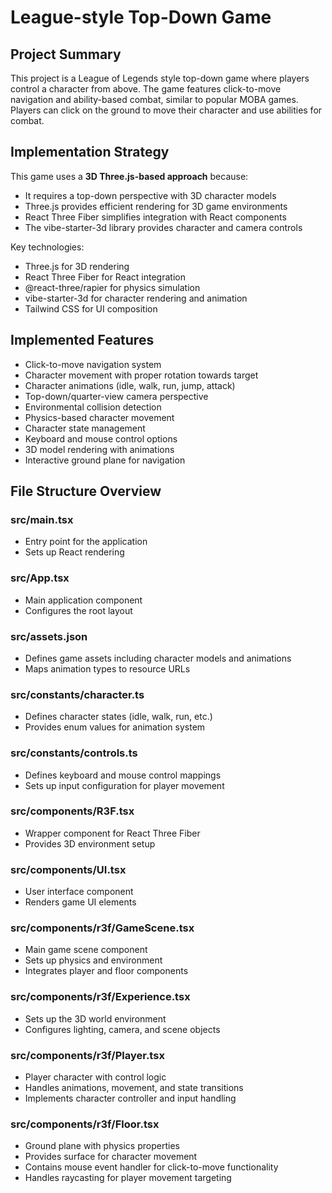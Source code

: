 # League-style Top-Down Game

## Project Summary

This project is a League of Legends style top-down game where players control a character from above. The game features click-to-move navigation and ability-based combat, similar to popular MOBA games. Players can click on the ground to move their character and use abilities for combat.

## Implementation Strategy

This game uses a **3D Three.js-based approach** because:

- It requires a top-down perspective with 3D character models
- Three.js provides efficient rendering for 3D game environments
- React Three Fiber simplifies integration with React components
- The vibe-starter-3d library provides character and camera controls

Key technologies:

- Three.js for 3D rendering
- React Three Fiber for React integration
- @react-three/rapier for physics simulation
- vibe-starter-3d for character rendering and animation
- Tailwind CSS for UI composition

## Implemented Features

- Click-to-move navigation system
- Character movement with proper rotation towards target
- Character animations (idle, walk, run, jump, attack)
- Top-down/quarter-view camera perspective
- Environmental collision detection
- Physics-based character movement
- Character state management
- Keyboard and mouse control options
- 3D model rendering with animations
- Interactive ground plane for navigation

## File Structure Overview

### src/main.tsx

- Entry point for the application
- Sets up React rendering

### src/App.tsx

- Main application component
- Configures the root layout

### src/assets.json

- Defines game assets including character models and animations
- Maps animation types to resource URLs

### src/constants/character.ts

- Defines character states (idle, walk, run, etc.)
- Provides enum values for animation system

### src/constants/controls.ts

- Defines keyboard and mouse control mappings
- Sets up input configuration for player movement

### src/components/R3F.tsx

- Wrapper component for React Three Fiber
- Provides 3D environment setup

### src/components/UI.tsx

- User interface component
- Renders game UI elements

### src/components/r3f/GameScene.tsx

- Main game scene component
- Sets up physics and environment
- Integrates player and floor components

### src/components/r3f/Experience.tsx

- Sets up the 3D world environment
- Configures lighting, camera, and scene objects

### src/components/r3f/Player.tsx

- Player character with control logic
- Handles animations, movement, and state transitions
- Implements character controller and input handling

### src/components/r3f/Floor.tsx

- Ground plane with physics properties
- Provides surface for character movement
- Contains mouse event handler for click-to-move functionality
- Handles raycasting for player movement targeting
